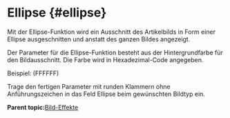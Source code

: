# Ellipse {#ellipse}

Mit der Ellipse-Funktion wird ein Ausschnitt des Artikelbilds in Form einer Ellipse ausgeschnitten und anstatt des ganzen Bildes angezeigt.

Der Parameter für die Ellipse-Funktion besteht aus der Hintergrundfarbe für den Bildausschnitt. Die Farbe wird in Hexadezimal-Code angegeben.

Beispiel: \(FFFFFF\)

Trage den fertigen Parameter mit runden Klammern ohne Anführungszeichen in das Feld Ellipse beim gewünschten Bildtyp ein.

**Parent topic:**[Bild-Effekte](4_3_4_Bild_Effekte.md)

